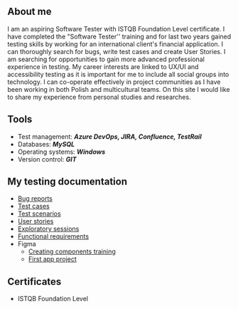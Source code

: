 ## About me
I am an aspiring Software Tester with ISTQB Foundation Level certificate. I have completed the "Software Tester'' training and for last two years
gained testing skills by working for an international client's financial application. I can thoroughly search for bugs, write test cases and create User Stories. I am searching for opportunities to gain more advanced professional experience in testing. My career interests are linked to UX/UI and accessibility testing as it is important for me to include all social groups into technology. I can co-operate effectively in project communities as I have been working in both Polish and multicultural teams.
On this site I would like to share my experience from personal studies and researches.


## Tools
- Test management: ***Azure DevOps, JIRA, Confluence, TestRail***
- Databases: ***MySQL***
- Operating systems: ***Windows***
- Version control: ***GIT***


## My testing documentation
- [Bug reports](https://drive.google.com/drive/folders/1wRoclJg7RC2wLm2VMmxhSbwQqv6VSW7k?usp=sharing)
- [Test cases](https://drive.google.com/drive/folders/14lfDD6PZ0S52nuyyrWYHppo9XNjEItnC?usp=sharing)
- [Test scenarios](https://drive.google.com/drive/folders/1fXYddsSQri4CH5GjAiu5-dRA2etI9C4t?usp=sharing)
- [User stories](https://drive.google.com/drive/folders/1Gn-eQJQdXbtK2g4hkcsGsw2guoFHizuX?usp=sharing)
- [Exploratory sessions](https://drive.google.com/drive/folders/1BafCiPBcP2pkNlKMxpJngcjFatPaDpmT?usp=sharing)
- [Functional requirements](https://drive.google.com/drive/folders/1FIQQoI2b8YXkaUdo4ZbP7EExTzk5SVMv?usp=sharing)
- Figma
  - [Creating components training](https://www.figma.com/file/UUnYeKOXHEo99bgtqZViqk/playlist_practicing-components?t=klg6BfkFkYX6ww30-1)
  - [First app project](https://www.figma.com/file/vnIdfv2Mgb5VE9xMBIyRw8/apka-adoracyjna?t=klg6BfkFkYX6ww30-1)


## Certificates
- ISTQB Foundation Level

